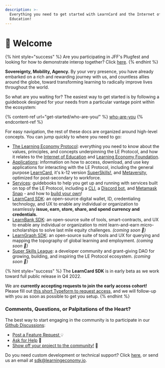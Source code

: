 ```yaml
---
description: >-
  Everything you need to get started with LearnCard and the Internet of
  Education!
---
```


# 👋 Welcome

{% hint style="success" %}
Are you participating in JFF's Plugfest and looking for how to demonstrate interop together? Click [here](get-started/who-are-you/plugfest-partner/).&#x20;
{% endhint %}

**Sovereignty, Mobility, Agency.** By your very presence, you have already embarked on a rich and rewarding journey with us, and countless allies around the globe, toward transforming learning to radically improve lives throughout the world.&#x20;

So what are you waiting for? The easiest way to get started is by following a guidebook designed for your needs from a particular vantage point within the ecosystem:

{% content-ref url="get-started/who-are-you/" %}
[who-are-you](get-started/who-are-you/)
{% endcontent-ref %}

For easy navigation, the rest of these docs are organized around high-level concepts. You can jump quickly to where you need to go:

* [The Learning Economy Protocol](get-started/protocol-overview/): everything you need to know about the values, principles, and concepts underpinning the LE Protocol, and how it relates to the [Internet of Education](https://www.internetofeducation.org) and [Learning Economy Foundation](https://www.learningeconomy.io).
* [Applications](broken-reference): information on how to access, download, and use key applications for interacting with the LE Protocol, including the general purpose [LearnCard](learn-card-examples/learncard.md), it's k-12 version [SuperSkills!](learn-card-examples/superskills/), and [Metaversity](learn-card-examples/metaversity.md), optimized for post-secondary to workforce.
* [Services](broken-reference): guidebooks to help you get up and running with services built on top of the LE Protocol, including a [CLI](learncard-services/learncard-cli.md), a [Discord bot](learncard-services/discord-bot.md), and [Metamask Snap](learncard-services/metamask-snap.md) - and how to [build your own](learncard-services/build-your-own-service.md)!
* [LearnCard SDK](broken-reference): an open-source digital wallet, ID, credentialing technology, and UX to enable any individual or organization to seamlessly **issue, earn, store, share, and spend currency and credentials.**
* [LearnBank SDK](broken-reference): an open-source suite of tools, smart-contracts, and UX to enable any individual or organization to mint learn-and-earn micro-scholarships to solve last mile equity challenges. _(coming soon 🚧)_
* [LearnGraph SDK](broken-reference): an open-source suite of tools and UX for querying and mapping the topography of global learning and employment. _(coming soon 🚧)_
* [Super Skills League](broken-reference): a developer community and grant-giving DAO for growing, building, and inspiring the LE Protocol ecosystem. _(coming soon 🚧)_

{% hint style="success" %}
The **LearnCard SDK** is in early beta as we work toward full public release in Q4 2022.&#x20;

We are **currently accepting requests to join the early access cohort!** Please fill out [this short Typeform to request access,](https://r18y4ggjlxv.typeform.com/to/Ou8DYi4s) and we will follow-up with you as soon as possible to get you setup.&#x20;
{% endhint %}

### Comments, Questions, or Palpitations of the Heart?

The best way to start engaging in the community is to participate in our [Github Discussions](https://github.com/learningeconomy/LearnCard/discussions):&#x20;

* [Post a Feature Request ](https://github.com/learningeconomy/LearnCard/discussions/categories/feature-requests)💡
* [Ask for Help](https://github.com/learningeconomy/LearnCard/discussions/categories/help) 💖
* [Show off your project to the community!](https://github.com/learningeconomy/LearnCard/discussions/categories/show-and-tell) 🙌

Do you need custom development or technical support? Click [here](super-skills-league/custom-development.md), or send us an email at [sdk@learningeconomy.io](mailto:sdk@learningeconomy.io).
